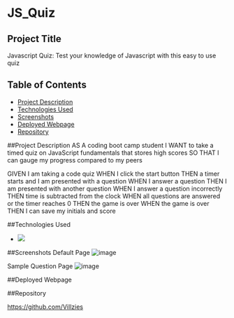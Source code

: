 # JS_Quiz

## Project Title
Javascript Quiz: Test your knowledge of Javascript with this easy to use quiz

## Table of Contents

- [Project Description](#project-description)
- [Technologies Used](#technologies-used)
- [Screenshots](#screenshots)
- [Deployed Webpage](#deployed-webpage)
- [Repository](#repository)

##Project Description
AS A coding boot camp student
I WANT to take a timed quiz on JavaScript fundamentals that stores high scores
SO THAT I can gauge my progress compared to my peers

GIVEN I am taking a code quiz
WHEN I click the start button
THEN a timer starts and I am presented with a question
WHEN I answer a question
THEN I am presented with another question
WHEN I answer a question incorrectly
THEN time is subtracted from the clock
WHEN all questions are answered or the timer reaches 0
THEN the game is over
WHEN the game is over
THEN I can save my initials and score

##Technologies Used

- ![](https://img.shields.io/badge/Bulma%20v0.9.4-white?logo=Bulma)

##Screenshots
Default Page ![image](https://github.com/Villzies/JS_Quiz_Redeux/assets/135443479/467dc53c-c3e7-4a24-92e0-4acd5920e275)


Sample Question Page ![image](https://github.com/Villzies/JS_Quiz_Redeux/assets/135443479/46face1c-67c5-457f-bb52-dd6f88001abf)

##Deployed Webpage

##Repository

https://github.com/Villzies
